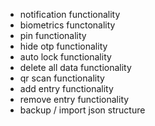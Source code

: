 - notification functionality
- biometrics functonality
- pin functionality
- hide otp functionality
- auto lock functionality
- delete all data functionality
- qr scan functionality
- add entry functionality
- remove entry functionality
- backup / import json structure